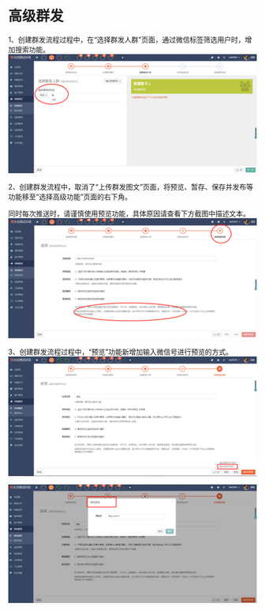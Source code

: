 # 高级群发

1、创建群发流程过程中，在“选择群发人群”页面，通过微信标签筛选用户时，增加搜索功能。  
![](/assets/1521794210%281%29.jpg)

2、创建群发流程中，取消了“上传群发图文”页面，将预览、暂存、保存并发布等功能移至“选择高级功能”页面的右下角。

同时每次推送时，请谨慎使用预览功能，具体原因请查看下方截图中描述文本。  
![](/assets/1521798480%281%29.jpg)

3、创建群发流程过程中，“预览”功能新增加输入微信号进行预览的方式。  
![](/assets/微信图片_20180328171452.png)  

![](/assets/微信图片_20180328171455.png)

